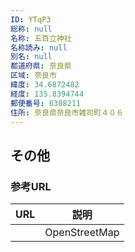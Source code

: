 ```yaml
---
ID: YTqP3
総称: null
名称: 五百立神社
名称読み: null
別名: null
都道府県: 奈良県
区域: 奈良市
緯度: 34.6872482
経度: 135.8394744
郵便番号: 6308211
住所: 奈良県奈良市雑司町４０６
---
```


## その他

### 参考URL

| URL | 説明          |
| --- | ------------- |
|     | OpenStreetMap |
